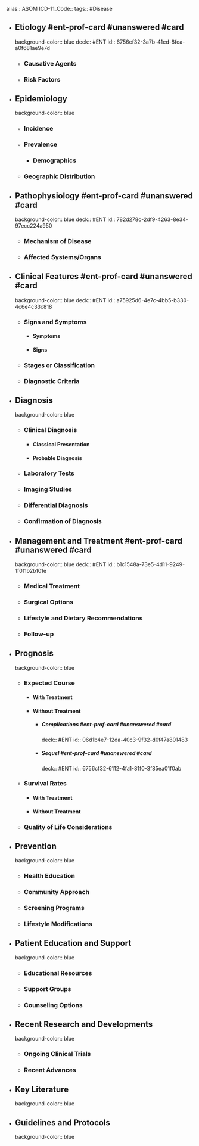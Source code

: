alias:: ASOM
ICD-11_Code::
tags:: #Disease

- ## Etiology #ent-prof-card #unanswered #card
  background-color:: blue
  deck:: #ENT
  id:: 6756cf32-3a7b-41ed-8fea-a0f681ae9e7d
  - ### Causative Agents
  - ### Risk Factors
- ## Epidemiology
  background-color:: blue
  - ### Incidence
  - ### Prevalence
    - ### Demographics
  - ### Geographic Distribution
- ## Pathophysiology #ent-prof-card #unanswered #card
  background-color:: blue
  deck:: #ENT
  id:: 782d278c-2df9-4263-8e34-97ecc224a950
  - ### Mechanism of Disease
  - ### Affected Systems/Organs
- ## Clinical Features #ent-prof-card #unanswered #card
  background-color:: blue
  deck:: #ENT
  id:: a75925d6-4e7c-4bb5-b330-4c6e4c33c818
  - ### Signs and Symptoms
    - #### Symptoms
    - #### Signs
  - ### Stages or Classification
  - ### Diagnostic Criteria
- ## Diagnosis
  background-color:: blue
  - ### Clinical Diagnosis
    - #### Classical Presentation
    - #### Probable Diagnosis
  - ### Laboratory Tests
  - ### Imaging Studies
  - ### Differential Diagnosis
  - ### Confirmation of Diagnosis
- ## Management and Treatment #ent-prof-card #unanswered #card
  background-color:: blue
  deck:: #ENT
  id:: b1c1548a-73e5-4d11-9249-1f0f1b2b101e
  - ### Medical Treatment
  - ### Surgical Options
  - ### Lifestyle and Dietary Recommendations
  - ### Follow-up
- ## Prognosis
  background-color:: blue
  - ### Expected Course
    - #### With Treatment
    - #### Without Treatment
      - ##### Complications #ent-prof-card #unanswered #card
        deck:: #ENT
        id:: 06d1b4e7-12da-40c3-9f32-d0f47a801483
      - ##### Sequel #ent-prof-card #unanswered #card
        deck:: #ENT
        id:: 6756cf32-6112-4fa1-81f0-3f85ea01f0ab
  - ### Survival Rates
    - #### With Treatment
    - #### Without Treatment
  - ### Quality of Life Considerations
- ## Prevention
  background-color:: blue
  - ### Health Education
  - ### Community Approach
  - ### Screening Programs
  - ### Lifestyle Modifications
- ## Patient Education and Support
  background-color:: blue
  - ### Educational Resources
  - ### Support Groups
  - ### Counseling Options
- ## Recent Research and Developments
  background-color:: blue
  - ### Ongoing Clinical Trials
  - ### Recent Advances
- ## Key Literature
  background-color:: blue
- ## Guidelines and Protocols
  background-color:: blue
